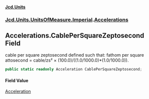 #### [Jcd.Units](index.md 'index')
### [Jcd.Units.UnitsOfMeasure.Imperial](Jcd.Units.UnitsOfMeasure.Imperial.md 'Jcd.Units.UnitsOfMeasure.Imperial').[Accelerations](Accelerations.md 'Jcd.Units.UnitsOfMeasure.Imperial.Accelerations')

## Accelerations.CablePerSquareZeptosecond Field

cable per square zeptosecond defined such that: fathom per square attosecond = cable/zs² × (100.0)/((1.0/1000.0)*(1.0/1000.0)).

```csharp
public static readonly Acceleration CablePerSquareZeptosecond;
```

#### Field Value
[Acceleration](Acceleration.md 'Jcd.Units.UnitTypes.Acceleration')